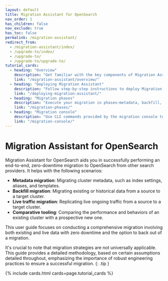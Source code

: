 ```yaml
---
layout: default
title: Migration Assistant for OpenSearch
nav_order: 1
has_children: false
nav_exclude: true
has_toc: false
permalink: /migration-assistant/
redirect_from:
  - /migration-assistant/index/
  - /upgrade-to/index/
  - /upgrade-to/
  - /upgrade-to/upgrade-to/
tutorial_cards:
  - heading: "Overview"
    description: "Get familiar with the key components of Migration Assistant and evaluate whether it fits your migration needs."
    link: "/migration-assistant/overview/"
  - heading: "Deploying Migration Assistant"
    description: "Follow step-by-step instructions to deploy Migration Assistant and prepare data migration from source to target cluster."
    link: "/deploying-migration-assistant/"
  - heading: "Migration phases"
    description: "Execute your migration in phases—metadata, backfill, and traffic replay—for a controlled and validated transition."
    link: "/migration-phases/"
  - heading: "Migration console"
    description: "Use CLI commands provided by the migration console to orchestrate and monitor your migration process."
    link: "/migration-console/"
---
```


# Migration Assistant for OpenSearch

Migration Assistant for OpenSearch aids you in successfully performing an end-to-end, zero-downtime migration to OpenSearch from other search providers. It helps with the following scenarios:

- **Metadata migration**: Migrating cluster metadata, such as index settings, aliases, and templates.
- **Backfill migration**: Migrating existing or historical data from a source to a target cluster.
- **Live traffic migration**: Replicating live ongoing traffic from a source to a target cluster.
- **Comparative tooling**: Comparing the performance and behaviors of an existing cluster with a prospective new one.

This user guide focuses on conducting a comprehensive migration involving both existing and live data with zero downtime and the option to back out of a migration.

It's crucial to note that migration strategies are not universally applicable. This guide provides a detailed methodology, based on certain assumptions detailed throughout, emphasizing the importance of robust engineering practices to ensure a successful migration.
{: .tip }

{% include cards.html cards=page.tutorial_cards %}

